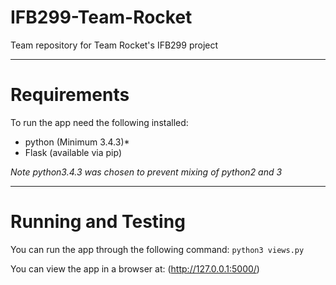 # IFB299-Team-Rocket
Team repository for Team Rocket's IFB299 project

---
# Requirements
To run the app need the following installed:
- python (Minimum 3.4.3)*
- Flask (available via pip)

_Note python3.4.3 was chosen to prevent mixing of python2 and 3_

---
# Running and Testing
You can run the app through the following command:
    `python3 views.py`

You can view the app in a browser at: (http://127.0.0.1:5000/)
